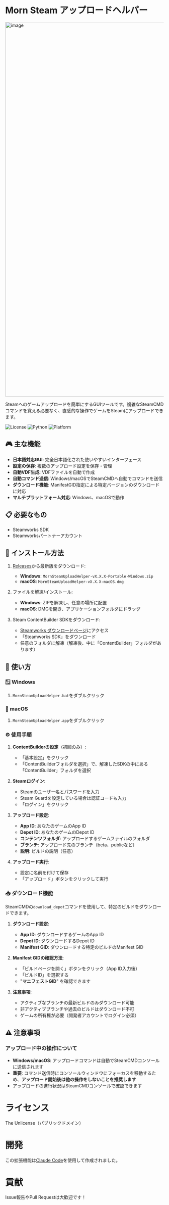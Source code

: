 # Morn Steam アップロードヘルパー
<img width="1222" height="1186" alt="image" src="https://github.com/user-attachments/assets/a8b646b5-bd3f-485b-a959-e3af3c6835bc" />

Steamへのゲームアップロードを簡単にするGUIツールです。複雑なSteamCMDコマンドを覚える必要なく、直感的な操作でゲームをSteamにアップロードできます。

![License](https://img.shields.io/badge/license-Unlicense-blue.svg)
![Python](https://img.shields.io/badge/python-3.7+-blue.svg)
![Platform](https://img.shields.io/badge/platform-Windows%20%7C%20macOS-lightgrey.svg)

## 🎮 主な機能

- **日本語対応GUI**: 完全日本語化された使いやすいインターフェース
- **設定の保存**: 複数のアップロード設定を保存・管理
- **自動VDF生成**: VDFファイルを自動で作成
- **自動コマンド送信**: Windows/macOSでSteamCMDへ自動でコマンドを送信
- **ダウンロード機能**: ManifestGID指定による特定バージョンのダウンロードに対応
- **マルチプラットフォーム対応**: Windows、macOSで動作

## 📋 必要なもの

- Steamworks SDK
- Steamworksパートナーアカウント

## 🚀 インストール方法

1. [Releases](https://github.com/matsufriends-org/MornSteamUploadHelper/releases)から最新版をダウンロード:
   - **Windows**: `MornSteamUploadHelper-vX.X.X-Portable-Windows.zip`
   - **macOS**: `MornSteamUploadHelper-vX.X.X-macOS.dmg`

2. ファイルを解凍/インストール:
   - **Windows**: ZIPを解凍し、任意の場所に配置
   - **macOS**: DMGを開き、アプリケーションフォルダにドラッグ

3. Steam ContentBuilder SDKをダウンロード:
   - [Steamworks ダウンロードページ](https://partner.steamgames.com/downloads/list)にアクセス
   - 「Steamworks SDK」をダウンロード
   - 任意のフォルダに解凍（解凍後、中に「ContentBuilder」フォルダがあります）

## 🎯 使い方

### 🪟 Windows
1. `MornSteamUploadHelper.bat`をダブルクリック

### 🍎 macOS
1. `MornSteamUploadHelper.app`をダブルクリック
   
### ⚙️ 使用手順

1. **ContentBuilderの設定**（初回のみ）:
   - 「基本設定」をクリック
   - 「ContentBuilderフォルダを選択」で、解凍したSDKの中にある「ContentBuilder」フォルダを選択

2. **Steamログイン**:
   - Steamのユーザー名とパスワードを入力
   - Steam Guardを設定している場合は認証コードも入力
   - 「ログイン」をクリック

3. **アップロード設定**:
   - **App ID**: あなたのゲームのApp ID
   - **Depot ID**: あなたのゲームのDepot ID
   - **コンテンツフォルダ**: アップロードするゲームファイルのフォルダ
   - **ブランチ**: アップロード先のブランチ（beta、publicなど）
   - **説明**: ビルドの説明（任意）

4. **アップロード実行**:
   - 設定に名前を付けて保存
   - 「アップロード」ボタンをクリックして実行

### 📥 ダウンロード機能

SteamCMDの`download_depot`コマンドを使用して、特定のビルドをダウンロードできます。

1. **ダウンロード設定**:
   - **App ID**: ダウンロードするゲームのApp ID
   - **Depot ID**: ダウンロードするDepot ID
   - **Manifest GID**: ダウンロードする特定のビルドのManifest GID
   
2. **Manifest GIDの確認方法**:
   - 「ビルドページを開く」ボタンをクリック（App ID入力後）
   - 「ビルドID」を選択する
   - "**マニフェストGID**" を確認できます

3. **注意事項**:
   - アクティブなブランチの最新ビルドのみダウンロード可能
   - 非アクティブブランチや過去のビルドはダウンロード不可
   - ゲームの所有権が必要（開発者アカウントでログイン必須）

## ⚠️ 注意事項

### アップロード中の操作について
- **Windows/macOS**: アップロードコマンドは自動でSteamCMDコンソールに送信されます
- **重要**: コマンド送信時にコンソールウィンドウにフォーカスを移動するため、**アップロード開始後は他の操作をしないことを推奨します**
- アップロードの進行状況はSteamCMDコンソールで確認できます

# ライセンス
The Unlicense（パブリックドメイン）

# 開発
この拡張機能は[Claude Code](https://claude.ai/code)を使用して作成されました。

# 貢献
Issue報告やPull Requestは大歓迎です！
